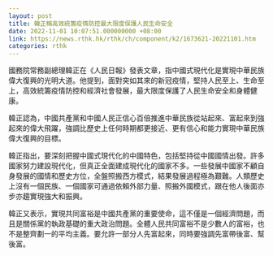 ```yaml
---
layout: post
title: 韓正稱高效統籌疫情防控最大限度保護人民生命安全
date: 2022-11-01 10:07:51.000000000 +08:00
link: https://news.rthk.hk/rthk/ch/component/k2/1673621-20221101.htm
categories: rthk
---
```


國務院常務副總理韓正在《人民日報》發表文章，指中國式現代化是實現中華民族偉大復興的光明大道。他提到，面對突如其來的新冠疫情，堅持人民至上、生命至上，高效統籌疫情防控和經濟社會發展，最大限度保護了人民生命安全和身體健康。

韓正認為，中國共產黨和中國人民正信心百倍推進中華民族從站起來、富起來到強起來的偉大飛躍，強調比歷史上任何時期都更接近、更有信心和能力實現中華民族偉大復興的目標。

韓正指出，要深刻把握中國式現代化的中國特色，包括堅持從中國國情出發。許多國家努力建設現代化，但真正全面建成現代化的國家不多。一些發展中國家不顧自身發展的國情和歷史方位，全盤照搬西方模式，結果發展過程極為艱難。人類歷史上沒有一個民族、一個國家可通過依賴外部力量、照搬外國模式，跟在他人後面亦步亦趨實現強大和振興。

韓正又表示，實現共同富裕是中國共產黨的重要使命，這不僅是一個經濟問題，而且是關係黨的執政基礎的重大政治問題。全體人民共同富裕不是少數人的富裕，也不是整齊劃一的平均主義。要允許一部分人先富起來，同時要強調先富帶後富、幫後富。
